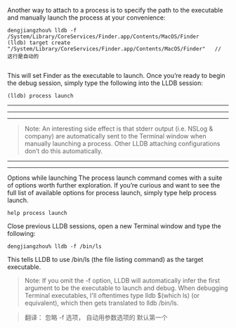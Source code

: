 Another way to attach to a process is to specify the path to the executable and manually
launch the process at your convenience:

```
dengjiangzhou% lldb -f /System/Library/CoreServices/Finder.app/Contents/MacOS/Finder
(lldb) target create "/System/Library/CoreServices/Finder.app/Contents/MacOS/Finder"   // 这行是自动的


```



This will set Finder as the executable to launch. Once you’re ready to begin the debug session, simply type the following into the LLDB session:


```
(lldb) process launch

```


<hr>


<hr>


<hr>


> Note: An interesting side effect is that stderr output (i.e. NSLog & company) are automatically sent to the Terminal window when manually launching a process. Other LLDB attaching configurations don’t do this automatically.





<hr>


<hr>



Options while launching
The process launch command comes with a suite of options worth further exploration. If you’re curious and want to see the full list of available options for process launch, simply type help process launch.


```
help process launch

```


Close previous LLDB sessions, open a new Terminal window and type the following:


```
dengjiangzhou% lldb -f /bin/ls

```



This tells LLDB to use /bin/ls (the file listing command) as the target executable.







>
> Note: If you omit the -f option, LLDB will automatically infer the first argument to be the executable to launch and debug. When debugging Terminal executables, I'll oftentimes type lldb $(which ls) (or equivalent), which then gets translated to lldb /bin/ls.
>


> 翻译： 忽略 -f 选项， 自动用参数选项的 默认第一个

